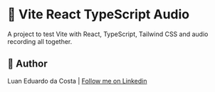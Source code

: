 # :musical_note: Vite React TypeScript Audio

A project to test Vite with React, TypeScript, Tailwind CSS and audio recording all together.

## :man: Author

Luan Eduardo da Costa | [Follow me on Linkedin](https://www.linkedin.com/in/luaneducosta/)
